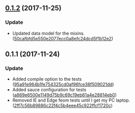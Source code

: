 <a name="0.1.2"></a>
## [0.1.2](https://github.com/advanced-rest-client/polymer-styles-analyzer/compare/0.1.1...0.1.2) (2017-11-25)


### Update

* Updated data model for the mixins. ([50cafbfd5e550e2077ecc0a8efc24dcd5f1b12e2](https://github.com/advanced-rest-client/polymer-styles-analyzer/commit/50cafbfd5e550e2077ecc0a8efc24dcd5f1b12e2))



<a name="0.1.1"></a>
## 0.1.1 (2017-11-24)


### Update

* Added compile option to the tests ([95a91e964b1fe754325cd0af96fce38f509021dd](https://github.com/advanced-rest-client/polymer-styles-analyzer/commit/95a91e964b1fe754325cd0af96fce38f509021dd))
* Added sauce configuration for tests ([a869e6500e1149d75b9c69c19eb61a4e28814eb0](https://github.com/advanced-rest-client/polymer-styles-analyzer/commit/a869e6500e1149d75b9c69c19eb61a4e28814eb0))
* Removed IE and Edge feom tests until I get my PC laptop. ([2ff7c56b89886c22f4c5b4eee45c922ffcf1720c](https://github.com/advanced-rest-client/polymer-styles-analyzer/commit/2ff7c56b89886c22f4c5b4eee45c922ffcf1720c))



